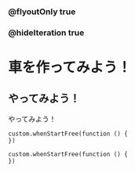 ### @flyoutOnly true
### @hideIteration true

# 車を作ってみよう！

## やってみよう！

やってみよう！

```ghost
custom.whenStartFree(function () {
})
```

```template
custom.whenStartFree(function () {
})
```